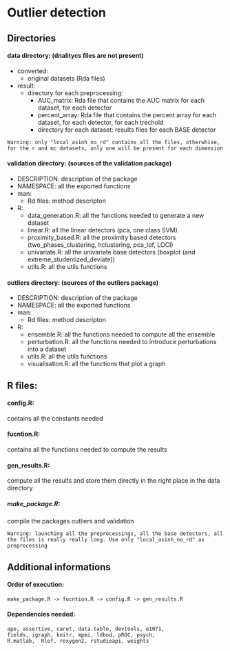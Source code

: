 # Outlier detection

## Directories
#### data directory: (dnalitycs files are not present)
- converted: 
    - original datasets (Rda files)
- result: 
    - directory for each preprocessing:
        - AUC_matrix: Rda file that contains the AUC matrix for each dataset, for each detector
        - percent_array: Rda file that contains the percent array for each dataset, for each detector, for each trechold
        - directory for each dataset: results files for each BASE detector 

```
Warning: only "local_asinh_no_rd" contains all the files, otherwhise, for the r and mc datasets, only one will be present for each dimension 
```
#### validation directory: (sources of the validation package)
- DESCRIPTION: description of the package
- NAMESPACE: all the exported functions
- man:
    - Rd files: method descripton
- R:
    - data_generation.R: all the functions needed to generate a new dataset
    - linear.R: all the linear detectors (pca, one class SVM)
    - proximity_based.R: all the proximity based detectors (two_phases_clustering, hclustering, pca_lof, LOCI)
    - univariate.R: all the univariate base detectors (boxplot (and extreme_studentized_deviate))
    - utils.R: all the utils functions
		


#### outliers directory: (sources of the outliers package)
- DESCRIPTION: description of the package
- NAMESPACE: all the exported functions
- man:
    - Rd files: method descripton
- R:
    - ensemble.R: all the functions needed to compute all the ensemble
    - perturbation.R: all the functions needed to introduce perturbations into a dataset
    - utils.R: all the utils functions
    - visualisation.R: all the functions that plot a graph



## R files:
#### config.R: 
contains all the constants needed
#### fucntion.R: 
contains all the functions needed to compute the results
#### gen_results.R: 
compute all the results and store them directly in the right place in the data directory 
##### make_package.R: 
compile the packages outliers and validation

```
Warning: launching all the preprocessings, all the base detectors, all the files is really really long. Use only "local_asinh_no_rd" as preprocessing
```
## Additional informations
#### Order of execution:
```
make_package.R -> fucntion.R -> config.R -> gen_results.R
```

#### Dependencies needed: 
```
ape, assertive, caret, data.table, devtools, e1071,
fields, igraph, knitr, mpmi, ldbod, pROC, psych,
R.matlab,  Rlof, roxygen2, rstudioapi, weights
```

